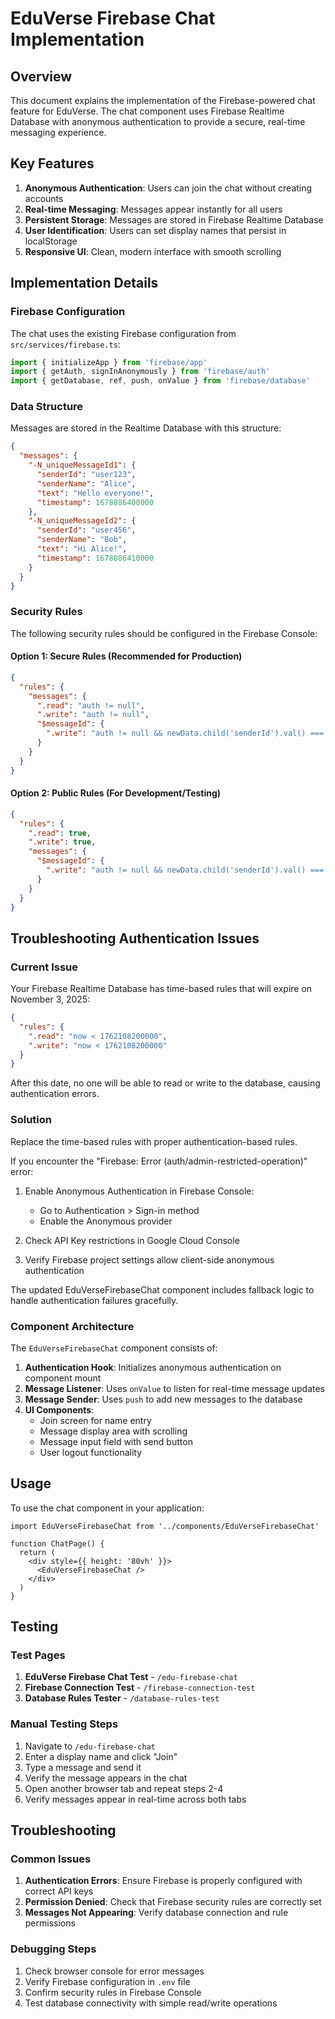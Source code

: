 # EduVerse Firebase Chat Implementation

## Overview

This document explains the implementation of the Firebase-powered chat feature for EduVerse. The chat component uses Firebase Realtime Database with anonymous authentication to provide a secure, real-time messaging experience.

## Key Features

1. **Anonymous Authentication**: Users can join the chat without creating accounts
2. **Real-time Messaging**: Messages appear instantly for all users
3. **Persistent Storage**: Messages are stored in Firebase Realtime Database
4. **User Identification**: Users can set display names that persist in localStorage
5. **Responsive UI**: Clean, modern interface with smooth scrolling

## Implementation Details

### Firebase Configuration

The chat uses the existing Firebase configuration from `src/services/firebase.ts`:

```typescript
import { initializeApp } from 'firebase/app'
import { getAuth, signInAnonymously } from 'firebase/auth'
import { getDatabase, ref, push, onValue } from 'firebase/database'
```

### Data Structure

Messages are stored in the Realtime Database with this structure:

```json
{
  "messages": {
    "-N_uniqueMessageId1": {
      "senderId": "user123",
      "senderName": "Alice",
      "text": "Hello everyone!",
      "timestamp": 1678886400000
    },
    "-N_uniqueMessageId2": {
      "senderId": "user456",
      "senderName": "Bob",
      "text": "Hi Alice!",
      "timestamp": 1678886410000
    }
  }
}
```

### Security Rules

The following security rules should be configured in the Firebase Console:

#### Option 1: Secure Rules (Recommended for Production)
```json
{
  "rules": {
    "messages": {
      ".read": "auth != null",
      ".write": "auth != null",
      "$messageId": {
        ".write": "auth != null && newData.child('senderId').val() === auth.uid"
      }
    }
  }
}
```

#### Option 2: Public Rules (For Development/Testing)
```json
{
  "rules": {
    ".read": true,
    ".write": true,
    "messages": {
      "$messageId": {
        ".write": "auth != null && newData.child('senderId').val() === auth.uid"
      }
    }
  }
}
```

## Troubleshooting Authentication Issues

### Current Issue
Your Firebase Realtime Database has time-based rules that will expire on November 3, 2025:
```json
{
  "rules": {
    ".read": "now < 1762108200000",
    ".write": "now < 1762108200000"
  }
}
```

After this date, no one will be able to read or write to the database, causing authentication errors.

### Solution
Replace the time-based rules with proper authentication-based rules.

If you encounter the "Firebase: Error (auth/admin-restricted-operation)" error:

1. Enable Anonymous Authentication in Firebase Console:
   - Go to Authentication > Sign-in method
   - Enable the Anonymous provider

2. Check API Key restrictions in Google Cloud Console

3. Verify Firebase project settings allow client-side anonymous authentication

The updated EduVerseFirebaseChat component includes fallback logic to handle authentication failures gracefully.

### Component Architecture

The `EduVerseFirebaseChat` component consists of:

1. **Authentication Hook**: Initializes anonymous authentication on component mount
2. **Message Listener**: Uses `onValue` to listen for real-time message updates
3. **Message Sender**: Uses `push` to add new messages to the database
4. **UI Components**:
   - Join screen for name entry
   - Message display area with scrolling
   - Message input field with send button
   - User logout functionality

## Usage

To use the chat component in your application:

```tsx
import EduVerseFirebaseChat from '../components/EduVerseFirebaseChat'

function ChatPage() {
  return (
    <div style={{ height: '80vh' }}>
      <EduVerseFirebaseChat />
    </div>
  )
}
```

## Testing

### Test Pages

1. **EduVerse Firebase Chat Test** - `/edu-firebase-chat`
2. **Firebase Connection Test** - `/firebase-connection-test`
3. **Database Rules Tester** - `/database-rules-test`

### Manual Testing Steps

1. Navigate to `/edu-firebase-chat`
2. Enter a display name and click "Join"
3. Type a message and send it
4. Verify the message appears in the chat
5. Open another browser tab and repeat steps 2-4
6. Verify messages appear in real-time across both tabs

## Troubleshooting

### Common Issues

1. **Authentication Errors**: Ensure Firebase is properly configured with correct API keys
2. **Permission Denied**: Check that Firebase security rules are correctly set
3. **Messages Not Appearing**: Verify database connection and rule permissions

### Debugging Steps

1. Check browser console for error messages
2. Verify Firebase configuration in `.env` file
3. Confirm security rules in Firebase Console
4. Test database connectivity with simple read/write operations